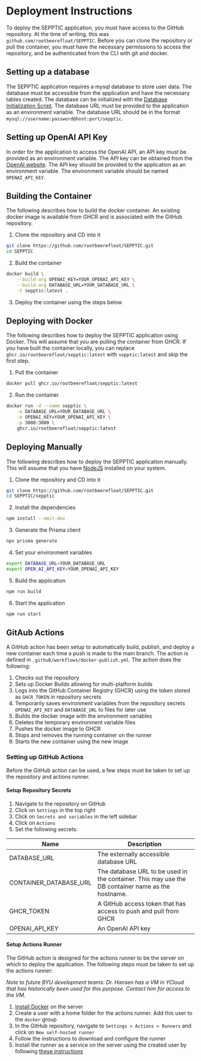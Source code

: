 # Deployment Instructions
To deploy the SEPPTIC application, you must have access to the GitHub repository. At the time of writing, this was `github.com/rootbeerefloat/SEPPTIC`. Before you can clone the repository or pull the container, you must have the necessary permissions to access the repository, and be authenticated from the CLI with git and docker.

## Setting up a database
The SEPPTIC application requires a mysql database to store user data. The database must be accessible from the application and have the necessary tables created. The database can be initialized with the [Database Initialization Script](../Development%20Resources/DatabaseInit.sql). The database URL must be provided to the application as an environment variable. The database URL should be in the format `mysql://username:password@host:port/sepptic`.

## Setting up OpenAI API Key
In order for the application to access the OpenAI API, an API key must be provided as an environment variable. The API key can be obtained from the [OpenAI website](https://platform.openai.com/signup). The API key should be provided to the application as an environment variable. The environment variable should be named `OPENAI_API_KEY`.

## Building the Container
The following describes how to build the docker container. An existing docker image is available from GHCR and is associated with the GitHub repository.

1. Clone the repository and CD into it
```bash
git clone https://github.com/rootbeerefloat/SEPPTIC.git
cd SEPPTIC
```
2. Build the container
```bash
docker build \
    --build-arg OPENAI_KEY=YOUR_OPENAI_API_KEY \
    --build-arg DATABASE_URL=YOUR_DATABASE_URL \
    -t sepptic:latest .
```
3. Deploy the container using the steps below

## Deploying with Docker
The following describes how to deploy the SEPPTIC application using Docker. This will assume that you are pulling the container from GHCR. If you have built the container locally, you can replace `ghcr.io/rootbeerefloat/sepptic:latest` with `sepptic:latest` and skip the first step.

1. Pull the container
```bash
docker pull ghcr.io/rootbeerefloat/sepptic:latest
```
2. Run the container
```bash
docker run -d --name sepptic \
    -e DATABASE_URL=YOUR_DATABASE_URL \
    -e OPENAI_KEY=YOUR_OPENAI_API_KEY \
    -p 3000:3000 \
    ghcr.io/rootbeerefloat/sepptic:latest
```

## Deploying Manually
The following describes how to deploy the SEPPTIC application manually. This will assume that you have [NodeJS](https://nodejs.org/en) installed on your system.

1. Clone the repository and CD into it
```bash
git clone https://github.com/rootbeerefloat/SEPPTIC.git
cd SEPPTIC/sepptic
```
2. Install the dependencies
```bash
npm install --omit-dev
```
3. Generate the Prisma client
```bash
npx prisma generate
```
4. Set your environment variables
```bash
export DATABASE_URL=YOUR_DATABASE_URL
export OPEN_AI_API_KEY=YOUR_OPENAI_API_KEY
```
5. Build the application
```bash
npm run build
```
6. Start the application
```bash
npm run start
```

## GitAub Actions
A GitHub action has been setup to automatically build, publish, and deploy a new container each time a push is made to the main branch. The action is defined in `.github/workflows/docker-publish.yml`. The action does the following:

1. Checks out the repository
2. Sets up Docker Buildx allowing for multi-platform builds
3. Logs into the GitHub Container Registry (GHCR) using the token stored as `GHCR_TOKEN` in repository secrets
4. Temporarily saves environment variables from the repository secrets `OPENAI_API_KEY` and `DATABASE_URL` to files for later use
5. Builds the docker image with the environment variables
6. Deletes the temporary environment variable files
7. Pushes the docker image to GHCR
8. Stops and removes the running container on the runner
9. Starts the new container using the new image

### Setting up GitHub Actions
Before the GitHub action can be used, a few steps must be taken to set up the repository and actions runner.

#### Setup Repository Secrets
1. Navigate to the repository on GitHub
2. Click on `Settings` in the top right
3. Click on `Secrets and variables` in the left sidebar
4. Click on `Actions`
5. Set the following secrets:

| Name                   | Description                                                                                       |
|------------------------|---------------------------------------------------------------------------------------------------|
| DATABASE_URL           | The externally accessible database URL                                                            |
| CONTAINER_DATABASE_URL | The database URL to be used in the container. This may use the DB container name as the hostname. |
| GHCR_TOKEN             | A GitHub access token that has access to push and pull from GHCR                                  |
| OPENAI_API_KEY         | An OpenAI API key                                                                                 |

#### Setup Actions Runner
The GitHub action is designed for the actions runner to be the server on which to deploy the application. The following steps must be taken to set up the actions runner:

*Note to future BYU development teams: Dr. Hansen has a VM in YCloud that has historically been used for this purpose. Contact him for access to the VM.* 

1. [Install Docker](https://docs.docker.com/engine/install/) on the server
2. Create a user with a home folder for the actions runner. Add this user to the `docker` group
3. In the GitHub repository, navigate to `Settings > Actions > Runners` and click on `New self-hosted runner`
4. Follow the instructions to download and configure the runner
5. Install the runner as a service on the server using the created user by following [these instructions](https://docs.github.com/en/actions/hosting-your-own-runners/managing-self-hosted-runners/configuring-the-self-hosted-runner-application-as-a-service)